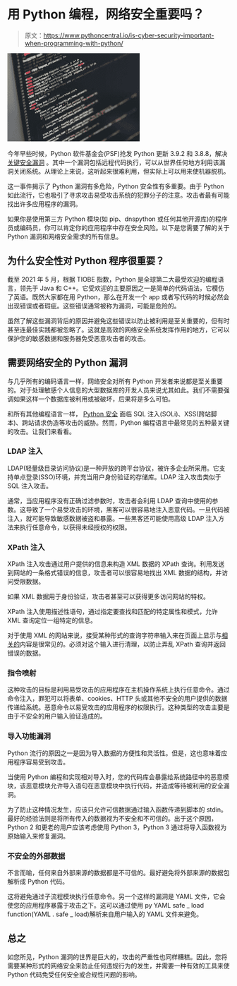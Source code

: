 # 用 Python 编程，网络安全重要吗？

> 原文：<https://www.pythoncentral.io/is-cyber-security-important-when-programming-with-python/>

[![python programminig](img/e39d7e36251338a1aeda29c2cda79447.png)](https://www.pythoncentral.io/wp-content/uploads/2021/11/photo-1461749280684-dccba630e2f6.jpg)

今年早些时候，Python 软件基金会(PSF)抢发 Python 更新 3.9.2 和 3.8.8，解决 [关键安全漏洞](https://www.bankinfosecurity.com/python-software-rushes-to-tackle-rce-vulnerability-a-16045) 。其中一个漏洞包括远程代码执行，可以从世界任何地方利用该漏洞关闭系统。从理论上来说，这听起来很难利用，但实际上可以用来使机器脱机。

这一事件揭示了 Python 漏洞有多危险，Python 安全性有多重要。由于 Python 如此流行，它也吸引了寻求攻击易受攻击系统的犯罪分子的注意。攻击者最有可能找出许多应用程序的漏洞。

如果你是使用第三方 Python 模块(如 pip、dnspython 或任何其他开源库)的程序员或编码员，你可以肯定你的应用程序中存在安全风险。以下是您需要了解的关于 Python 漏洞和网络安全需求的所有信息。

## 为什么安全性对 Python 程序很重要？

截至 2021 年 5 月，根据 TIOBE 指数，Python 是全球第二大最受欢迎的编程语言[](https://statisticsanddata.org/data/the-most-popular-programming-languages-1965-2021/)，领先于 Java 和 C++。它受欢迎的主要原因之一是简单的代码语法，它模仿了英语。既然大家都在用 Python，那么在开发一个 app 或者写代码的时候必然会出现错误或者瑕疵。这些错误通常被称为漏洞，可能是危险的。

虽然了解这些漏洞背后的原因并避免这些错误以防止被利用是至关重要的，但有时甚至连最佳实践都被忽略了。这就是高效的网络安全系统发挥作用的地方，它可以保护您的敏感数据和服务器免受恶意攻击者的攻击。

## 需要网络安全的 Python 漏洞

与几乎所有的编码语言一样，网络安全对所有 Python 开发者来说都是至关重要的。对于处理敏感个人信息的大型数据库的开发人员来说尤其如此。我们不需要强调如果这样一个数据库被利用或被破坏，后果将是多么可怕。

和所有其他编程语言一样， [Python 安全](https://snyk.io/blog/python-security-best-practices-cheat-sheet/) 面临 SQL 注入(SOLi)、XSS(跨站脚本)、跨站请求伪造等攻击的威胁。然而，Python 编程语言中最常见的五种最关键的攻击。让我们来看看。

### **LDAP 注入**

LDAP(轻量级目录访问协议)是一种开放的跨平台协议，被许多企业所采用。它支持单点登录(SSO)环境，并充当用户身份验证的存储库。LDAP 注入攻击类似于 SQL 注入攻击。

通常，当应用程序没有正确过滤参数时，攻击者会利用 LDAP 查询中使用的参数。这导致了一个易受攻击的环境，黑客可以很容易地注入恶意代码。一旦代码被注入，就可能导致敏感数据被盗和暴露。一些黑客还可能使用高级 LDAP 注入方法来执行任意命令，以获得未经授权的权限。

### **XPath 注入**

XPath 注入攻击通过用户提供的信息来构造 XML 数据的 XPath 查询。利用发送到网站的一条格式错误的信息，攻击者可以很容易地找出 XML 数据的结构，并访问受限数据。

如果 XML 数据用于身份验证，攻击者甚至可以获得更多访问网站的特权。

XPath 注入使用描述性语句，通过指定要查找和匹配的特定属性和模式，允许 XML 查询定位一组特定的信息。

对于使用 XML 的网站来说，接受某种形式的查询字符串输入来在页面上显示与[相关的](https://www.pythoncentral.io/python-for-android-using-webviews-sl4a/)内容是很常见的。必须对这个输入进行清理，以防止弄乱 XPath 查询并返回错误的数据。

### **指令喷射**

这种攻击的目标是利用易受攻击的应用程序在主机操作系统上执行任意命令。通过命令注入，罪犯可以将表单、cookies、HTTP 头或其他不安全的用户提供的数据传递给系统。恶意命令以易受攻击的应用程序的权限执行。这种类型的攻击主要是由于不安全的用户输入验证造成的。

### **导入功能漏洞**

Python 流行的原因之一是因为导入数据的方便性和灵活性。但是，这也意味着应用程序容易受到攻击。

当使用 Python 编程和实现相对导入时，您的代码库会暴露给系统路径中的恶意模块，该恶意模块允许导入语句在恶意模块中执行代码，并造成等待被利用的安全漏洞。

为了防止这种情况发生，应该只允许可信数据通过输入函数传递到脚本的 stdin。最好的经验法则是将所有传入的数据视为不安全和不可信的。出于这个原因，Python 2 和更老的用户应该考虑使用 Python 3，Python 3 通过将导入函数视为原始输入来修复漏洞。

### **不安全的外部数据**

不言而喻，任何来自外部来源的数据都是不可信的。最好避免将外部来源的数据包解析成 Python 代码。

这将避免通过子流程模块执行任意命令。另一个这样的漏洞是 YAML 文件，它会使您的应用程序暴露于攻击之下。这可以通过使用 py YAML safe _ load function(YAML . safe _ load)解析来自用户输入的 YAML 文件来避免。

## 总之

如您所见，Python 漏洞的世界是巨大的，攻击的严重性也同样糟糕。因此，您将需要某种形式的网络安全来防止任何违规行为的发生，并需要一种有效的工具来使 Python 代码免受任何安全或合规性问题的影响。